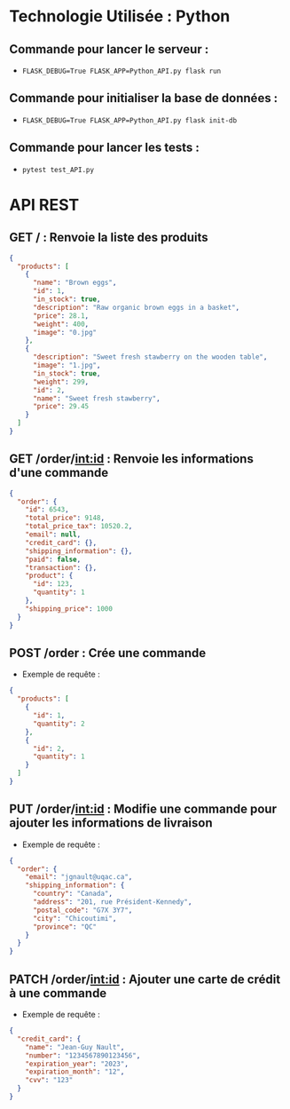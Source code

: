 # Technologie Utilisée : Python

## Commande pour lancer le serveur :

- `FLASK_DEBUG=True FLASK_APP=Python_API.py flask run`

## Commande pour initialiser la base de données :

- `FLASK_DEBUG=True FLASK_APP=Python_API.py flask init-db`

## Commande pour lancer les tests :

- `pytest test_API.py`

# API REST

## GET / : Renvoie la liste des produits

```json
{
  "products": [
    {
      "name": "Brown eggs",
      "id": 1,
      "in_stock": true,
      "description": "Raw organic brown eggs in a basket",
      "price": 28.1,
      "weight": 400,
      "image": "0.jpg"
    },
    {
      "description": "Sweet fresh stawberry on the wooden table",
      "image": "1.jpg",
      "in_stock": true,
      "weight": 299,
      "id": 2,
      "name": "Sweet fresh stawberry",
      "price": 29.45
    }
  ]
}
```

## GET /order/<int:id> : Renvoie les informations d'une commande

```json
{
  "order": {
    "id": 6543,
    "total_price": 9148,
    "total_price_tax": 10520.2,
    "email": null,
    "credit_card": {},
    "shipping_information": {},
    "paid": false,
    "transaction": {},
    "product": {
      "id": 123,
      "quantity": 1
    },
    "shipping_price": 1000
  }
}
```

## POST /order : Crée une commande

- Exemple de requête :

```json
{
  "products": [
    {
      "id": 1,
      "quantity": 2
    },
    {
      "id": 2,
      "quantity": 1
    }
  ]
}
```

## PUT /order/<int:id> : Modifie une commande pour ajouter les informations de livraison

- Exemple de requête :

```json
{
  "order": {
    "email": "jgnault@uqac.ca",
    "shipping_information": {
      "country": "Canada",
      "address": "201, rue Président-Kennedy",
      "postal_code": "G7X 3Y7",
      "city": "Chicoutimi",
      "province": "QC"
    }
  }
}
```

## PATCH /order/<int:id> : Ajouter une carte de crédit à une commande

- Exemple de requête :

```json
{
  "credit_card": {
    "name": "Jean-Guy Nault",
    "number": "1234567890123456",
    "expiration_year": "2023",
    "expiration_month": "12",
    "cvv": "123"
  }
}
```
